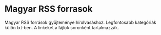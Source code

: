 # Magyar RSS forrasok
 
Magyar RSS források gyűjteménye hírolvasáshoz. Legfontosabb kategóriák külön txt-ben. A linkeket a fájlok soronként tartalmazzák.
